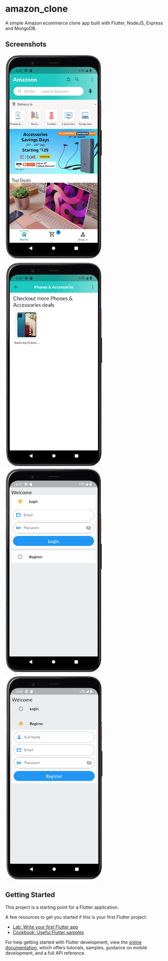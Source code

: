 # amazon_clone

A simple Amazon ecommerce clone app built with Flutter, NodeJS, Express and MongoDB.

## Screenshots
![alt text](https://github.com/ogbodotg/amazon-clone/blob/master/Screenshot%202023-02-15%20at%201.46.48%20PM.png?raw=true)
![alt text](https://github.com/ogbodotg/amazon-clone/blob/master/Screenshot%202023-02-15%20at%201.47.49%20PM.png?raw=true)
![alt text](https://github.com/ogbodotg/amazon-clone/blob/master/Screenshot%202023-02-15%20at%201.38.44%20PM.png?raw=true)
![alt text](https://github.com/ogbodotg/amazon-clone/blob/master/Screenshot%202023-02-15%20at%201.39.29%20PM.png?raw=true)

## Getting Started

This project is a starting point for a Flutter application.

A few resources to get you started if this is your first Flutter project:

- [Lab: Write your first Flutter app](https://docs.flutter.dev/get-started/codelab)
- [Cookbook: Useful Flutter samples](https://docs.flutter.dev/cookbook)

For help getting started with Flutter development, view the
[online documentation](https://docs.flutter.dev/), which offers tutorials,
samples, guidance on mobile development, and a full API reference.
